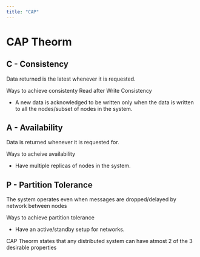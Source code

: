 ```yaml
---
title: "CAP"
---
```

# CAP Theorm


## C - Consistency

Data returned is the latest whenever it is requested.

Ways to achieve consistenty 
 Read after Write Consistency
  - A new data is acknowledged to be written only   when the data is written to all the nodes/subset of nodes in the system.


## A - Availability

Data is returned whenever it is requested for.

Ways to acheive availability
- Have multiple replicas of nodes in the system.

## P - Partition Tolerance
 
The system operates even when messages are dropped/delayed by network between nodes

Ways to achieve partition tolerance
- Have an active/standby setup for networks.

CAP Theorm states that any distributed system can have atmost 2 of the 3 desirable properties



